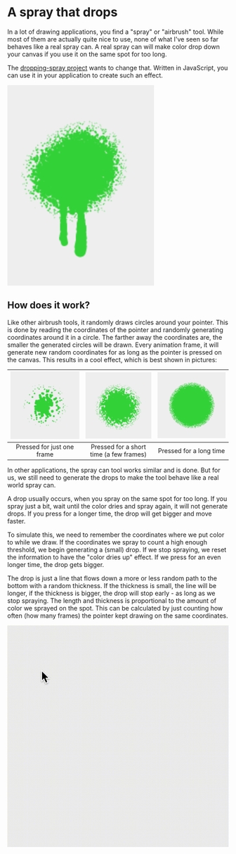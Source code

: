 # A spray that drops

In a lot of drawing applications, you find a "spray" or "airbrush" tool. While most of them are actually quite nice to
use, none of what I've seen so far behaves like a real spray can. A real spray can will make color drop down your
canvas if you use it on the same spot for too long.

The [dropping-spray project](https://github.com/Narigo/dropping-spray) wants to change that. Written in JavaScript, you
can use it in your application to create such an effect.

![Example of the spray with drops](spray_with_drops.png)

## How does it work?

Like other airbrush tools, it randomly draws circles around your pointer. This is done by reading the coordinates of
the pointer and randomly generating coordinates around it in a circle. The farther away the coordinates are, the
smaller the generated circles will be drawn. Every animation frame, it will generate new random coordinates for as long
as the pointer is pressed on the canvas. This results in a cool effect, which is best shown in pictures:

![Spray pressed for just one frame](01_one_frame.png) | ![Spray pressed for a short time](02_few_frames.png) | ![Spray pressed for a longer time](03_many_frames.png)
:--:|:--:|:--:
Pressed for just one frame | Pressed for a short time (a few frames) | Pressed for a long time


In other applications, the spray can tool works similar and is done. But for us, we still need to generate the drops to
make the tool behave like a real world spray can.

A drop usually occurs, when you spray on the same spot for too long. If you spray just a bit, wait until the color
dries and spray again, it will not generate drops. If you press for a longer time, the drop will get bigger and move
faster.

To simulate this, we need to remember the coordinates where we put color to while we draw. If the coordinates we spray
to count a high enough threshold, we begin generating a (small) drop. If we stop spraying, we reset the information to 
have the "color dries up" effect. If we press for an even longer time, the drop gets bigger.

The drop is just a line that flows down a more or less random path to the bottom with a random thickness. If the
thickness is small, the line will be longer, if the thickness is bigger, the drop will stop early - as long as we stop
spraying. The length and thickness is proportional to the amount of color we sprayed on the spot. This can be
calculated by just counting how often (how many frames) the pointer kept drawing on the same coordinates.

![Single drops while pressing the pointer](single_drops.gif)
